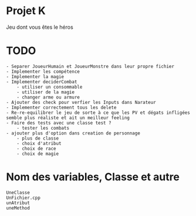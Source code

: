 # Projet K
 Jeu dont vous êtes le héros

# TODO
    - Separer JoueurHumain et JoueurMonstre dans leur propre fichier
    - Implementer les compétence
    - Implementer la magie
    - Implementer deciderCombat
        - utiliser un consommable
        - utiliser de la magie
        - changer arme ou armure
    - Ajouter des check pour verfier les Inputs dans Narateur
    - Implementer correctement tous les delete
    - Re-re-equilibrer le jeu de sorte à ce que les PV et dégats infligées semble plus réaliste et ait un meilleur feeling
    - Faire des tests avec une classe test ?
        - tester les combats
    - ajouter plus d'option dans creation de personnage
        - plus de classe
        - choix d'atribut
        - choix de race
        - choix de magie

# Nom des variables, Classe et autre
    UneClasse
    UnFichier.cpp
    unAtribut
    uneMethod